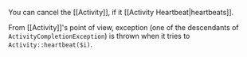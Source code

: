 You can cancel the [[Activity]], if it [[Activity Heartbeat|heartbeats]].

From [[Activity]]'s point of view, exception (one of the descendants of `ActivityCompletionException`) is thrown when it tries to `Activity::heartbeat($i)`.
